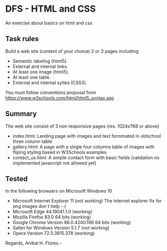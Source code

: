 # DFS - HTML and CSS
An exercise about basics on html and css
## Task rules 
Build a web site (content of your choice) 2 or 3 pages including:
* Semantic labeling (html5). 
* External and internal links.
* At least one image (html5).
* At least one table.
* External and internal sytles (CSS3).

You must follow conventions proposal from https://www.w3schools.com/html/html5_syntax.asp 

## Summary

The web site consist of 3 non responsive pages (res. 1024x768 or above) 
* index.html: Landing page with images and text formmated in oldschool three column table
* gallery.html: A page with a single four columns table of images with fliping styling based in W3Schools examples
* contact_us.html: A simple contact form with basic fields (validation no implemented javascript not allowed yet)   

## Tested
In the following browsers on Microsoft Windows 10
* Microsoft Internet Explorer 11 (not working) The internet explorer fix for png images don´t help :-(
* Microsoft Edge 44.19041.1.0 (working)
* Mozilla Firefox 83.0 64 bits (working)
* Google Chrome Version 86.0.4240.198 64 bits (working)
* Safari for Windows Version 5.1.7 (not working)
* Opera Version 72.0.3815.378 (working) 

Regards,
Aníbal H. Flores.-